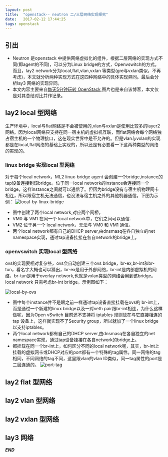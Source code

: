 ```yaml
---
layout: post
title:  "openstack-- neutron 二/三层网络实现探究"
date:   2017-02-12 17:44:25
tags: openstack
---
```




## 引出

- Neutron 是openstack 中提供网络虚拟化的组件，根据二层网络的实现方式不同(即agent的不同)，可以分为Linux bridge的方式，Openvswitch的方式。而且，lay2 network分为local,flat,vlan,vxlan 等类型(gre与vxlan类似，不再考虑)，本文就分析两种实现方式在这四种网络中的具体实现异同。最后会分析lay3 网络的实现异同。
- 本文内容主要来自[每天5分钟玩转 OpenStack](https://www.ibm.com/developerworks/community/blogs/132cfa78-44b0-4376-85d0-d3096cd30d3f?lang=en),图片也是来自该博客，本文仅是对其总结对比并作记录。


## lay2 local 型网络

生产环境中，local与flat网络是不会被使用的,vlan与vxlan是使用比较多的layer2网络。因为local网络只支持在同一宿主机的虚拟机互联，而flat网络会每个网络独占宿主机的一个物理接口，这在现实世界中是不允许的。但是vlan与vxlan的实现都是在local,flat网络的基础上实现的，所以还是有必要看一下这两种类型的网络的实现的。


### linux bridge 实现local 型网络

对于每个local network，ML2 linux-bridge agent 会创建一个bridge,instance的tap设备连接到该bridge。位于同一local network的instance会连接同一个bridge，这样instance之间就可以通信了。但因为bridge没有与宿主机物理网卡相连，所以跟宿主机无法通信，也没法与宿主机之外的其他机器通信。下图为示例：
![local-by-linux-bridge](http://7xrnwq.com1.z0.glb.clouddn.com/local-by-linux-bridge.jpg)

- 图中创建了两个local network,对应两个网桥。
- VM0 与 VM1 在同一个 local network中，它们之间可以通信.
- VM2 位于另一个 local network，无法与 VM0 和 VM1 通信。
- 两个local network都有自己的DHCP server,由dnsmasq在各自独立的net namespace实现，通过tap设备挂接在各自network的bridge上。



### openvswitch 实现local 型网络

ovs的实现要相对复杂些，ovs会自动创建三个ovs bridge，br-ex,br-int和br-tun，看名字大概也可以猜出，br-ex是用于外部网络，br-int是内部虚拟机的网络，br-tun是用于overlay network,也就是vxlan类型的网络会用到该bridge。local network 只需考虑br-int bridge。示例图如下：

![local-by-ovs](http://7xo6kd.com1.z0.glb.clouddn.com/upload-ueditor-image-20161229-1483015852547009927.jpg)

- 图中每个instance并不是跟之前一样通过tap设备直接挂载在ovs的 br-int上，而是通过一个新建的linux bridge以及一对veth pair跟br-int相连，为什么这样做呢，因为Open vSwitch 目前还不支持将 iptables 规则放在与它直接相连的 tap 设备上，这样就实现不了Security group，所以就加了一个linux bridge以支持iptables。
- 两个local network都有自己的DHCP server,由dnsmasq在各自独立的net namespace实现，通过tap设备挂接在各自network的bridge上。
- 都挂载在同一个br-int上，如何区分不同的local network呢，其实，br-int上挂载的虚拟网卡或DHCP对应的port都有一个特殊的tag属性。同一网络的tag相同，不同网络的tag不同，这里跟vlan的vlan ID类似，同一tag属性的port是二层连通的。
![port-tag](http://7xo6kd.com1.z0.glb.clouddn.com/upload-ueditor-image-20161229-1483015851107029786.jpg)




## lay2 flat 型网络





## lay2 vlan 型网络




## lay2 vxlan 型网络


## lay3 网络



***END***
